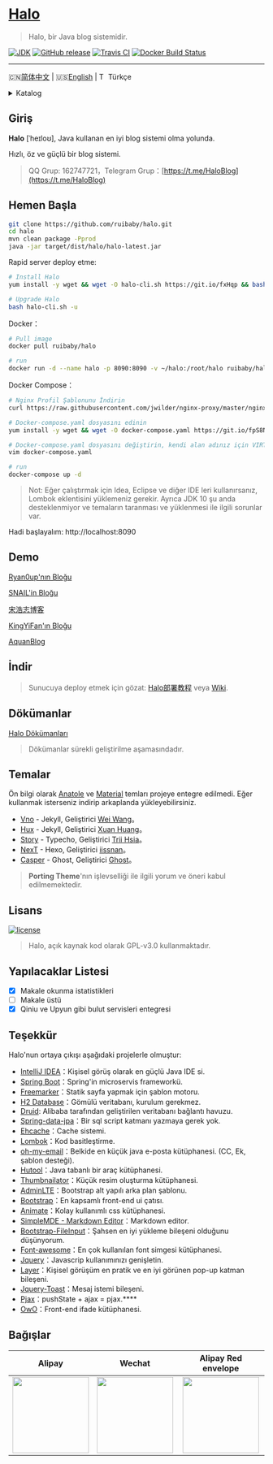<h1>
    <a href="#" target="_blank">Halo</a>
</h1>

> Halo, bir Java blog sistemidir.

[![JDK](https://img.shields.io/badge/JDK-1.8-yellow.svg)](#)
[![GitHub release](https://img.shields.io/github/release/ruibaby/halo.svg)](https://github.com/ruibaby/halo/releases)
[![Travis CI](https://img.shields.io/travis/ruibaby/halo.svg)](https://travis-ci.org/ruibaby/halo)
[![Docker Build Status](https://img.shields.io/docker/build/ruibaby/halo.svg)](https://hub.docker.com/r/ruibaby/halo/)

------------------------------
🇨🇳[简体中文](../README.md) | 🇺🇸[English](./README-en-US.md) | <img src="https://lipis.github.io/flag-icon-css/flags/4x3/tr.svg" alt="Turkish" height="14"/> Türkçe

<details><summary>Katalog</summary>

- [Giriş](#giris)
- [Hemen Başla](#hemen-başla)
- [Demo](#demo)
- [İndir](#İndir)
- [Dökümanlar](#dökümanlar)
- [Temalar](#temalar)
- [Lisans](#lisans)
- [Yapılacaklar Listesi](#yapılacaklar-listesi)
- [Teşekkür](#teşekkür)
- [Bağışlar](#bağışlar)

</details>

## Giriş

**Halo** [ˈheɪloʊ], Java kullanan en iyi blog sistemi olma yolunda.

Hızlı, öz ve güçlü bir blog sistemi.

> QQ Grup: 162747721，Telegram Grup：[https://t.me/HaloBlog](https://t.me/HaloBlog)

## Hemen Başla

```bash
git clone https://github.com/ruibaby/halo.git
cd halo
mvn clean package -Pprod
java -jar target/dist/halo/halo-latest.jar
```

Rapid server deploy etme:
```bash
# Install Halo
yum install -y wget && wget -O halo-cli.sh https://git.io/fxHqp && bash halo-cli.sh -i

# Upgrade Halo
bash halo-cli.sh -u
```

Docker：
```bash
# Pull image
docker pull ruibaby/halo

# run
docker run -d --name halo -p 8090:8090 -v ~/halo:/root/halo ruibaby/halo
```

Docker Compose：
```bash
# Nginx Profil Şablonunu İndirin
curl https://raw.githubusercontent.com/jwilder/nginx-proxy/master/nginx.tmpl > /etc/nginx/nginx.tmpl

# Docker-compose.yaml dosyasını edinin
yum install -y wget && wget -O docker-compose.yaml https://git.io/fpS8N

# Docker-compose.yaml dosyasını değiştirin, kendi alan adınız için VIRTUAL_HOST, LETSENCRYPT_HOST değerini değiştirin ve kendi posta kutunuz için LETSENCRYPT_EMAIL adresini değiştirin.
vim docker-compose.yaml

# run
docker-compose up -d
```

> Not: Eğer çalıştırmak için Idea, Eclipse ve diğer IDE leri kullanırsanız, Lombok eklentisini yüklemeniz gerekir. Ayrıca JDK 10 şu anda desteklenmiyor ve temaların taranması ve yüklenmesi ile ilgili sorunlar var.


Hadi başlayalım: http://localhost:8090

## Demo

[Ryan0up'nın Bloğu](https://ryanc.cc)

[SNAIL'in Bloğu](https://slogc.cc)

[宋浩志博客](http://songhaozhi.com)

[KingYiFan'ın Bloğu](https://blog.cnbuilder.cn)

[AquanBlog](https://blog.eunji.cn/)

## İndir

> Sunucuya deploy etmek için gözat: [Halo部署教程](https://halo-doc.ryanc.cc/installation/) veya [Wiki](https://github.com/ruibaby/halo/wiki).

## Dökümanlar

[Halo Dökümanları](https://halo-doc.ryanc.cc)

> Dökümanlar sürekli geliştirilme aşamasındadır.

## Temalar

Ön bilgi olarak [Anatole](https://github.com/hi-caicai/farbox-theme-Anatole) ve [Material](https://github.com/viosey/hexo-theme-material) temları projeye entegre edilmedi. Eğer kullanmak isterseniz indirip arkaplanda yükleyebilirsiniz.
- [Vno](https://github.com/ruibaby/vno-halo) - Jekyll, Geliştirici [Wei Wang](https://onevcat.com/)。
- [Hux](https://github.com/ruibaby/hux-halo) - Jekyll, Geliştirici [Xuan Huang](https://huangxuan.me/)。
- [Story](https://github.com/ruibaby/story-halo) - Typecho, Geliştirici [Trii Hsia](https://yumoe.com/)。
- [NexT](https://github.com/ruibaby/next-halo) - Hexo, Geliştirici [iissnan](https://notes.iissnan.com/)。
- [Casper](https://github.com/ruibaby/casper-halo) - Ghost, Geliştirici [Ghost](https://github.com/TryGhost)。

> **Porting Theme**'nın işlevselliği ile ilgili yorum ve öneri kabul edilmemektedir.

## Lisans

[![license](https://img.shields.io/github/license/ruibaby/halo.svg)](https://github.com/ruibaby/halo/blob/master/LICENSE)

> Halo, açık kaynak kod olarak GPL-v3.0 kullanmaktadır.

## Yapılacaklar Listesi

- [x] Makale okunma istatistikleri
- [ ] Makale üstü
- [x] Qiniu ve Upyun gibi bulut servisleri entegresi

## Teşekkür

Halo'nun ortaya çıkışı aşağıdaki projelerle olmuştur:

- [IntelliJ IDEA](https://www.jetbrains.com/idea/)：Kişisel görüş olarak en güçlü Java IDE si.
- [Spring Boot](https://github.com/spring-projects/spring-boot)：Spring'in microservis frameworkü.
- [Freemarker](https://freemarker.apache.org/)：Statik sayfa yapmak için şablon motoru.
- [H2 Database](https://github.com/h2database/h2database)：Gömülü veritabanı, kurulum gerekmez.
- [Druid](https://github.com/alibaba/druid): Alibaba tarafından geliştirilen veritabanı bağlantı havuzu.
- [Spring-data-jpa](https://github.com/spring-projects/spring-data-jpa.git)：Bir sql script katmanı yazmaya gerek yok.
- [Ehcache](http://www.ehcache.org/)：Cache sistemi.
- [Lombok](https://www.projectlombok.org/)：Kod basitleştirme.
- [oh-my-email](https://github.com/biezhi/oh-my-email)：Belkide en küçük java e-posta kütüphanesi. (CC, Ek, şablon desteği).
- [Hutool](https://github.com/looly/hutool)：Java tabanlı bir araç kütüphanesi.
- [Thumbnailator](https://github.com/coobird/thumbnailator)：Küçük resim oluşturma kütüphanesi.
- [AdminLTE](https://github.com/almasaeed2010/AdminLTE)：Bootstrap alt yapılı arka plan şablonu.
- [Bootstrap](https://github.com/twbs/bootstrap.git)：En kapsamlı front-end ui çatısı.
- [Animate](https://github.com/daneden/animate.css.git)：Kolay kullanımlı css kütüphanesi.
- [SimpleMDE - Markdown Editor](https://github.com/sparksuite/simplemde-markdown-editor)：Markdown editor.
- [Bootstrap-FileInput](https://github.com/kartik-v/bootstrap-fileinput.git)：Şahsen en iyi yükleme bileşeni olduğunu düşünyorum.
- [Font-awesome](https://github.com/FortAwesome/Font-Awesome.git)：En çok kullanılan font simgesi kütüphanesi.
- [Jquery](https://github.com/jquery/jquery.git)：Javascrip kullanımınızı genişletin.
- [Layer](https://github.com/sentsin/layer.git)：Kişisel görüşüm en pratik ve en iyi görünen pop-up katman bileşeni.
- [Jquery-Toast](https://github.com/kamranahmedse/jquery-toast-plugin)：Mesaj istemi bileşeni.
- [Pjax](https://github.com/defunkt/jquery-pjax.git)：pushState + ajax = pjax.****
- [OwO](https://github.com/DIYgod/OwO)：Front-end ifade kütüphanesi.

## Bağışlar

| Alipay  | Wechat  | Alipay Red envelope  |
| :------------: | :------------: | :------------: |
| <img src="https://cdn.ryanc.cc/img/github/donate/alipay.png" width="150"/>  | <img src="https://cdn.ryanc.cc/img/github/donate/wechat.png" width="150" />  | <img src="https://cdn.ryanc.cc/img/github/donate/hongbao.png" width="150" />  |


